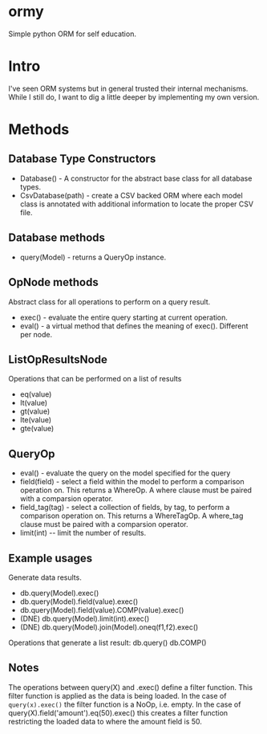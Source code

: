 # ormy
Simple python ORM for self education.

# Intro

I've seen ORM systems but in general trusted their internal mechanisms. While I still do, I want to dig a little deeper by implementing my own version.

# Methods

## Database Type Constructors

* Database() - A constructor for the abstract base class for all database types.
* CsvDatabase(path) - create a CSV backed ORM where each model class is annotated with additional information to locate the proper CSV file.

## Database methods
* query(Model) - returns a QueryOp instance. 

## OpNode methods

Abstract class for all operations to perform on a query result.

* exec() - evaluate the entire query starting at current operation.
* eval() - a virtual method that defines the meaning of exec(). Different
  per node.
  
## ListOpResultsNode

Operations that can be performed on a list of results

* eq(value)
* lt(value)
* gt(value)
* lte(value)
* gte(value)

## QueryOp
* eval() - evaluate the query on the model specified for the query
* field(field) - select a field within the model to perform a comparison operation on. This returns a WhereOp.
  A where clause must be paired with a comparsion operator.
* field_tag(tag) - select a collection of fields, by tag, to perform a comparison operation on.
  This returns a WhereTagOp. A where_tag clause must be paired with a comparsion operator.
* limit(int) -- limit the number of results.


## Example usages

Generate data results.

* db.query(Model).exec()
* db.query(Model).field(value).exec()
* db.query(Model).field(value).COMP(value).exec()
* (DNE) db.query(Model).limit(int).exec()
* (DNE) db.query(Model).join(Model).oneq(f1,f2).exec()

Operations that generate a list result:
db.query()
db.COMP()

## Notes

The operations between query(X) and .exec() define a filter function. This filter function
is applied as the data is being loaded. In the case of `query(x).exec()` the filter function
is a NoOp, i.e. empty. In the case of query(X).field('amount').eq(50).exec() this creates
a filter function restricting the loaded data to where the amount field is 50. 




